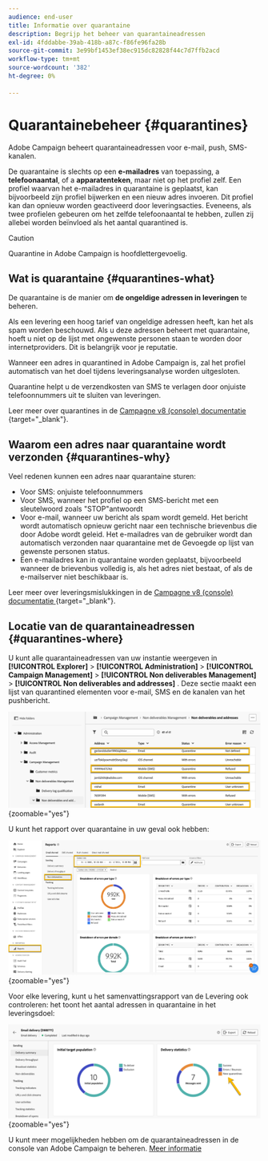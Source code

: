 ```yaml
---
audience: end-user
title: Informatie over quarantaine
description: Begrijp het beheer van quarantaineadressen
exl-id: 4fddabbe-39ab-418b-a87c-f86fe96fa28b
source-git-commit: 3e99bf1453ef38ec915dc82828f44c7d7ffb2acd
workflow-type: tm+mt
source-wordcount: '382'
ht-degree: 0%

---
```


# Quarantainebeheer {#quarantines}

Adobe Campaign beheert quarantaineadressen voor e-mail, push, SMS-kanalen.

De quarantaine is slechts op een **e-mailadres** van toepassing, a **telefoonaantal**, of a **apparatenteken**, maar niet op het profiel zelf. Een profiel waarvan het e-mailadres in quarantaine is geplaatst, kan bijvoorbeeld zijn profiel bijwerken en een nieuw adres invoeren. Dit profiel kan dan opnieuw worden geactiveerd door leveringsacties. Eveneens, als twee profielen gebeuren om het zelfde telefoonaantal te hebben, zullen zij allebei worden beïnvloed als het aantal quarantined is.

>[!CAUTION]
>
>Quarantine in Adobe Campaign is hoofdlettergevoelig.

## Wat is quarantaine {#quarantines-what}

De quarantaine is de manier om **de ongeldige adressen in leveringen** te beheren.

Als een levering een hoog tarief van ongeldige adressen heeft, kan het als spam worden beschouwd. Als u deze adressen beheert met quarantaine, hoeft u niet op de lijst met ongewenste personen staan te worden door internetproviders. Dit is belangrijk voor je reputatie.

Wanneer een adres in quarantined in Adobe Campaign is, zal het profiel automatisch van het doel tijdens leveringsanalyse worden uitgesloten.

Quarantine helpt u de verzendkosten van SMS te verlagen door onjuiste telefoonnummers uit te sluiten van leveringen.

Leer meer over quarantines in de [ Campagne v8 (console) documentatie ](https://experienceleague.adobe.com/en/docs/campaign/campaign-v8/send/failures/quarantines) {target="_blank"}.


## Waarom een adres naar quarantaine wordt verzonden {#quarantines-why}

Veel redenen kunnen een adres naar quarantaine sturen:

* Voor SMS: onjuiste telefoonnummers
* Voor SMS, wanneer het profiel op een SMS-bericht met een sleutelwoord zoals &quot;STOP&quot;antwoordt
* Voor e-mail, wanneer uw bericht als spam wordt gemeld. Het bericht wordt automatisch opnieuw gericht naar een technische brievenbus die door Adobe wordt geleid. Het e-mailadres van de gebruiker wordt dan automatisch verzonden naar quarantaine met de Gevoegde op lijst van gewenste personen status.
* Een e-mailadres kan in quarantaine worden geplaatst, bijvoorbeeld wanneer de brievenbus volledig is, als het adres niet bestaat, of als de e-mailserver niet beschikbaar is.

Leer meer over leveringsmislukkingen in de [ Campagne v8 (console) documentatie ](https://experienceleague.adobe.com/en/docs/campaign/campaign-v8/send/failures/delivery-failures) {target="_blank"}.

## Locatie van de quarantaineadressen {#quarantines-where}

U kunt alle quarantaineadressen van uw instantie weergeven in **[!UICONTROL Explorer]** > **[!UICONTROL Administration]** > **[!UICONTROL Campaign Management]** > **[!UICONTROL Non deliverables Management]** > **[!UICONTROL Non deliverables and addresses]** . Deze sectie maakt een lijst van quarantined elementen voor e-mail, SMS en de kanalen van het pushbericht.

![](assets/quarantine_location.png){zoomable="yes"}

U kunt het rapport over quarantaine in uw geval ook hebben:

![](assets/quarantine_reports.png){zoomable="yes"}

Voor elke levering, kunt u het samenvattingsrapport van de Levering ook controleren: het toont het aantal adressen in quarantaine in het leveringsdoel:

![](assets/quarantine_delivery.png){zoomable="yes"}

U kunt meer mogelijkheden hebben om de quarantaineadressen in de console van Adobe Campaign te beheren. [Meer informatie](https://experienceleague.adobe.com/en/docs/campaign/campaign-v8/send/failures/quarantines#access-quarantined-addresses)

